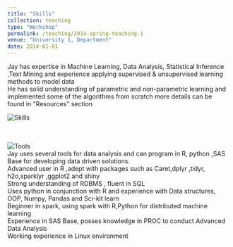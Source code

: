 ```yaml
---
title: "Skills"
collection: teaching
type: "Workshop"
permalink: /teaching/2014-spring-teaching-1
venue: "University 1, Department"
date: 2014-01-01
---
```




Jay has expertise in Machine Learning, Data Analysis, Statistical Inference ,Text Mining and experience applying supervised & unsupervised learning methods to model data
<br/> 
He has solid understanding of parametric and non-parametric learning and implemented some of the algorithms from scratch more details can be found in "Resources" section

![Skills](https://github.com/bandjay/bandjay.github.io/blob/master/images/Skills.png)
<br/>
<br/>
<br/>

![Tools](https://github.com/bandjay/bandjay.github.io/blob/master/images/Tools.png)
<br/>
Jay uses several tools for data analysis  and can program in R, python ,SAS Base for developing data driven solutions.
<br/>
Advanced user in R ,adept with packages such as Caret,dplyr ,tidyr, h2o,sparklyr ,ggplot2 and shiny
<br/>
Strong understanding of RDBMS , fluent in SQL
<br/>
Uses python in conjunction with R and experience with Data structures, OOP, Numpy, Pandas and Sci-kit learn
<br/>
Beginner in spark, using spark with R,Python for distributed machine learning
<br/>
Experience in SAS Base, posses knowledge in PROC to conduct Advanced Data Analysis 
<br/>
Working experience in Linux environment